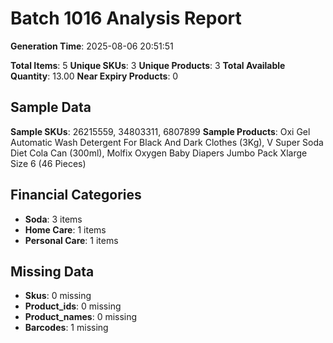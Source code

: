 # Batch 1016 Analysis Report

**Generation Time**: 2025-08-06 20:51:51

**Total Items**: 5
**Unique SKUs**: 3
**Unique Products**: 3
**Total Available Quantity**: 13.00
**Near Expiry Products**: 0

## Sample Data
**Sample SKUs**: 26215559, 34803311, 6807899
**Sample Products**: Oxi Gel Automatic Wash Detergent For Black And Dark Clothes (3Kg), V Super Soda Diet Cola Can (300ml), Molfix Oxygen Baby Diapers Jumbo Pack Xlarge Size 6 (46 Pieces)

## Financial Categories
- **Soda**: 3 items
- **Home Care**: 1 items
- **Personal Care**: 1 items

## Missing Data
- **Skus**: 0 missing
- **Product_ids**: 0 missing
- **Product_names**: 0 missing
- **Barcodes**: 1 missing
